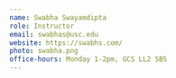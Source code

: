 ```yaml
---
name: Swabha Swayamdipta
role: Instructor
email: swabhas@usc.edu
website: https://swabhs.com/
photo: swabha.png
office-hours: Monday 1-2pm, GCS LL2 SB5
---
```

